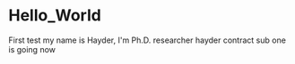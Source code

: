 # Hello_World
First test
my name is Hayder, I'm Ph.D. researcher 
hayder contract
sub one is going now
